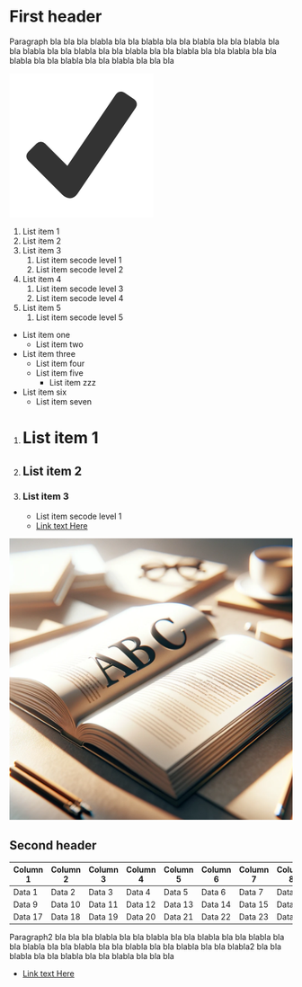 # First header

Paragraph  bla bla bla blabla bla bla blabla bla bla blabla bla bla blabla bla bla blabla bla bla blabla bla bla blabla bla bla blabla bla bla
blabla bla bla blabla bla bla blabla bla bla blabla bla bla bla

![Picture alt1](image2.png "Picture title1")


1. List item 1
2. List item 2
3. List item 3
   1. List item secode level 1
   2. List item secode level 2
4. List item 4
   1. List item secode level 3
   2. List item secode level 4
5. List item 5
   1. List item secode level 5

- List item one
  - List item two
- List item three
  - List item four
  - List item five
    - List item zzz
- List item six
  - List item seven




1. # List item 1
2. ## List item 2
3. ### List item 3
   - List item secode level 1
   - [Link text Here](https://link-url-here.org)



![Picture alt1](big_image1.png "Picture title1")


## Second header
| Column 1  | Column 2  | Column 3  | Column 4  | Column 5  | Column 6  | Column 7  | Column 8  |
|-----------|-----------|-----------|-----------|-----------|-----------|-----------|-----------|
| Data 1    | Data 2    | Data 3    | Data 4    | Data 5    | Data 6    | Data 7    | Data 8    |
| Data 9    | Data 10   | Data 11   | Data 12   | Data 13   | Data 14   | Data 15   | Data 16   |
| Data 17   | Data 18   | Data 19   | Data 20   | Data 21   | Data 22   | Data 23   | Data 24   |


Paragraph2  bla bla bla blabla bla bla blabla bla bla blabla bla bla blabla bla bla blabla bla bla blabla bla bla blabla bla bla blabla bla bla
blabla2 bla bla blabla bla bla blabla bla bla blabla bla bla bla

- [Link text Here](https://link-url-here.org)